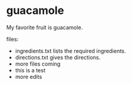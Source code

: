 # guacamole
My favorite fruit is guacamole.

files:
- ingredients.txt lists the required ingredients.
- directions.txt gives the directions.
- more files coming
- this is a test
- more edits